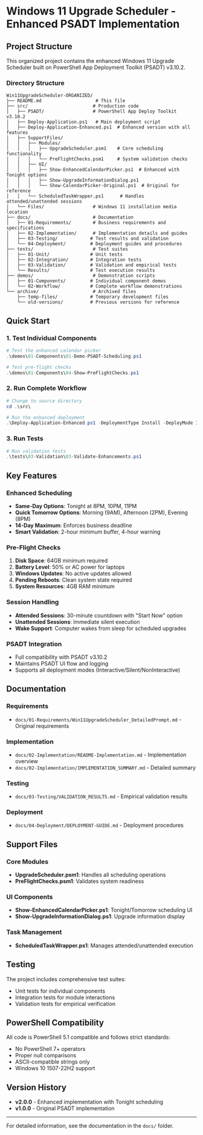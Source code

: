 # Windows 11 Upgrade Scheduler - Enhanced PSADT Implementation

## Project Structure

This organized project contains the enhanced Windows 11 Upgrade Scheduler built on PowerShell App Deployment Toolkit (PSADT) v3.10.2.

### Directory Structure

```
Win11UpgradeScheduler-ORGANIZED/
├── README.md                    # This file
├── src/                        # Production code
│   ├── PSADT/                  # PowerShell App Deploy Toolkit v3.10.2
│   ├── Deploy-Application.ps1   # Main deployment script
│   ├── Deploy-Application-Enhanced.ps1  # Enhanced version with all features
│   ├── SupportFiles/
│   │   ├── Modules/
│   │   │   ├── UpgradeScheduler.psm1    # Core scheduling functionality
│   │   │   └── PreFlightChecks.psm1     # System validation checks
│   │   ├── UI/
│   │   │   ├── Show-EnhancedCalendarPicker.ps1  # Enhanced with Tonight options
│   │   │   ├── Show-UpgradeInformationDialog.ps1
│   │   │   └── Show-CalendarPicker-Original.ps1  # Original for reference
│   │   └── ScheduledTaskWrapper.ps1      # Handles attended/unattended sessions
│   └── Files/                  # Windows 11 installation media location
├── docs/                       # Documentation
│   ├── 01-Requirements/        # Business requirements and specifications
│   ├── 02-Implementation/      # Implementation details and guides
│   ├── 03-Testing/            # Test results and validation
│   └── 04-Deployment/         # Deployment guides and procedures
├── tests/                      # Test suites
│   ├── 01-Unit/               # Unit tests
│   ├── 02-Integration/        # Integration tests
│   ├── 03-Validation/         # Validation and empirical tests
│   └── Results/               # Test execution results
├── demos/                      # Demonstration scripts
│   ├── 01-Components/         # Individual component demos
│   └── 02-Workflow/           # Complete workflow demonstrations
└── archive/                    # Archived files
    ├── temp-files/            # Temporary development files
    └── old-versions/          # Previous versions for reference
```

## Quick Start

### 1. Test Individual Components
```powershell
# Test the enhanced calendar picker
.\demos\01-Components\01-Demo-PSADT-Scheduling.ps1

# Test pre-flight checks
.\demos\01-Components\04-Show-PreFlightChecks.ps1
```

### 2. Run Complete Workflow
```powershell
# Change to source directory
cd .\src\

# Run the enhanced deployment
.\Deploy-Application-Enhanced.ps1 -DeploymentType Install -DeployMode Interactive
```

### 3. Run Tests
```powershell
# Run validation tests
.\tests\03-Validation\03-Validate-Enhancements.ps1
```

## Key Features

### Enhanced Scheduling
- **Same-Day Options**: Tonight at 8PM, 10PM, 11PM
- **Quick Tomorrow Options**: Morning (9AM), Afternoon (2PM), Evening (8PM)
- **14-Day Maximum**: Enforces business deadline
- **Smart Validation**: 2-hour minimum buffer, 4-hour warning

### Pre-Flight Checks
1. **Disk Space**: 64GB minimum required
2. **Battery Level**: 50% or AC power for laptops
3. **Windows Updates**: No active updates allowed
4. **Pending Reboots**: Clean system state required
5. **System Resources**: 4GB RAM minimum

### Session Handling
- **Attended Sessions**: 30-minute countdown with "Start Now" option
- **Unattended Sessions**: Immediate silent execution
- **Wake Support**: Computer wakes from sleep for scheduled upgrades

### PSADT Integration
- Full compatibility with PSADT v3.10.2
- Maintains PSADT UI flow and logging
- Supports all deployment modes (Interactive/Silent/NonInteractive)

## Documentation

### Requirements
- `docs/01-Requirements/Win11UpgradeScheduler_DetailedPrompt.md` - Original requirements

### Implementation
- `docs/02-Implementation/README-Implementation.md` - Implementation overview
- `docs/02-Implementation/IMPLEMENTATION_SUMMARY.md` - Detailed summary

### Testing
- `docs/03-Testing/VALIDATION_RESULTS.md` - Empirical validation results

### Deployment
- `docs/04-Deployment/DEPLOYMENT-GUIDE.md` - Deployment procedures

## Support Files

### Core Modules
- **UpgradeScheduler.psm1**: Handles all scheduling operations
- **PreFlightChecks.psm1**: Validates system readiness

### UI Components
- **Show-EnhancedCalendarPicker.ps1**: Tonight/Tomorrow scheduling UI
- **Show-UpgradeInformationDialog.ps1**: Upgrade information display

### Task Management
- **ScheduledTaskWrapper.ps1**: Manages attended/unattended execution

## Testing

The project includes comprehensive test suites:
- Unit tests for individual components
- Integration tests for module interactions
- Validation tests for empirical verification

## PowerShell Compatibility

All code is PowerShell 5.1 compatible and follows strict standards:
- No PowerShell 7+ operators
- Proper null comparisons
- ASCII-compatible strings only
- Windows 10 1507-22H2 support

## Version History

- **v2.0.0** - Enhanced implementation with Tonight scheduling
- **v1.0.0** - Original PSADT implementation

---

For detailed information, see the documentation in the `docs/` folder.